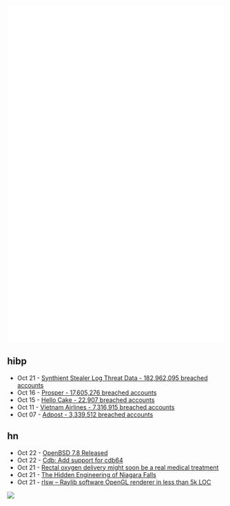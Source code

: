 ![Metrics](https://raw.githubusercontent.com/phixion/phixion/master/metrics.svg)

## hibp

<!--
for https://github.com/phixion/phixion/blob/main/.github/workflows/feeds.yml
-->
<!--START_SECTION:haveibeenpwnd-->
- Oct 21 - [Synthient Stealer Log Threat Data - 182,962,095 breached accounts](https://haveibeenpwned.com/Breach/SynthientStealerLogThreatData)
- Oct 16 - [Prosper - 17,605,276 breached accounts](https://haveibeenpwned.com/Breach/Prosper)
- Oct 15 - [Hello Cake - 22,907 breached accounts](https://haveibeenpwned.com/Breach/HelloCake)
- Oct 11 - [Vietnam Airlines - 7,316,915 breached accounts](https://haveibeenpwned.com/Breach/VietnamAirlines)
- Oct 07 - [Adpost - 3,339,512 breached accounts](https://haveibeenpwned.com/Breach/Adpost)
<!--END_SECTION:haveibeenpwnd-->

## hn

<!--
for https://github.com/phixion/phixion/blob/main/.github/workflows/feeds.yml
-->
<!--START_SECTION:hn-->
- Oct 22 - [OpenBSD 7.8 Released](https://cdn.openbsd.org/pub/OpenBSD/7.8/ANNOUNCEMENT)
- Oct 22 - [Cdb: Add support for cdb64](https://cdb.cr.yp.to/download.html)
- Oct 21 - [Rectal oxygen delivery might soon be a real medical treatment](https://arstechnica.com/science/2025/10/butt-breathing-might-soon-be-a-real-medical-treatment/)
- Oct 21 - [The Hidden Engineering of Niagara Falls](https://practical.engineering/blog/2025/10/21/the-hidden-engineering-of-niagara-falls)
- Oct 21 - [rlsw – Raylib software OpenGL renderer in less than 5k LOC](https://github.com/raysan5/raylib/blob/master/src/external/rlsw.h)
<!--END_SECTION:hn-->

<!--
for https://yhype.me
-->
![](https://hit.yhype.me/github/profile?user_id=13013670)
